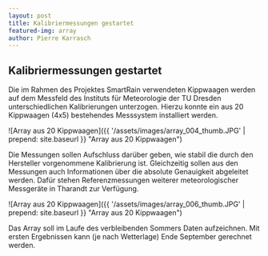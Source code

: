 ```yaml
---
layout: post
title: Kalibriermessungen gestartet
featured-img: array
author: Pierre Karrasch
---
```

## Kalibriermessungen gestartet

Die im Rahmen des Projektes SmartRain verwendeten Kippwaagen werden auf dem Messfeld des Instituts für Meteorologie der TU Dresden unterschiedlichen Kalibrierungen unterzogen. Hierzu konnte ein aus 20 Kippwaagen (4x5) bestehendes Messsystem installiert werden.

![Array aus 20 Kippwaagen]({{ '/assets/images/array_004_thumb.JPG' | prepend: site.baseurl }} "Array aus 20 Kippwaagen")

Die Messungen sollen Aufschluss darüber geben, wie stabil die durch den Hersteller vorgenommene Kalibrierung ist. Gleichzeitig sollen aus den Messungen auch Informationen über die absolute Genauigkeit abgeleitet werden. Dafür stehen Referenzmessungen weiterer meteorologischer Messgeräte in Tharandt zur Verfügung. 

![Array aus 20 Kippwaagen]({{ '/assets/images/array_006_thumb.JPG' | prepend: site.baseurl }} "Array aus 20 Kippwaagen")

Das Array soll im Laufe des verbleibenden Sommers Daten aufzeichnen. Mit ersten Ergebnissen kann (je nach Wetterlage) Ende September gerechnet werden.
